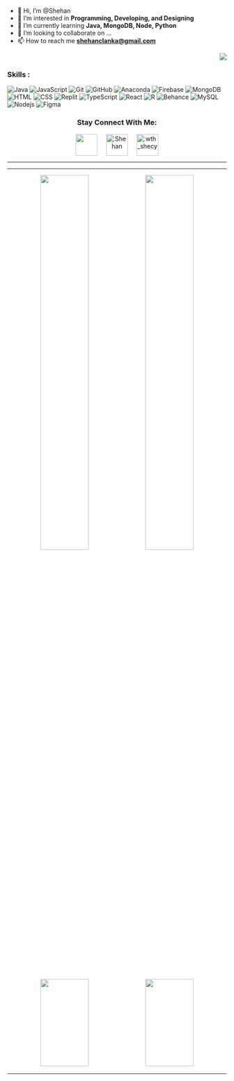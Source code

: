 - 👋 Hi, I’m @Shehan
- 👀 I’m interested in **Programming, Developing, and Designing**
- 🌱 I’m currently learning **Java, MongoDB, Node, Python**
- 💞️ I’m looking to collaborate on ...
- 📫 How to reach me **shehanclanka@gmail.com**

<!---
S-96-C/S-96-C is a ✨ special ✨ repository because its `README.md` (this file) appears on your GitHub profile.
You can click the Preview link to take a look at your changes.
--->

<div align="right">

![](https://visitor-badge.glitch.me/badge?page_id=s-96-c)
  
</div>

### Skills : <br/>

![Java](https://img.shields.io/badge/-Java-red?style=flat-square&logo=java)
![JavaScript](https://img.shields.io/badge/-JavaScript-black?style=flat-square&logo=javascript)
![Git](https://img.shields.io/badge/-Git-black?style=flat-square&logo=git)
![GitHub](https://img.shields.io/badge/-GitHub-181717?style=flat-square&logo=github)
![Anaconda](https://img.shields.io/badge/Anaconda-%2344A833.svg?style=flat-badge&logo=anaconda&logoColor=white)
![Firebase](https://img.shields.io/badge/Firebase-007ACC?style=flat-square&logo=firebase)
![MongoDB](https://img.shields.io/badge/-MongoDB-black?style=flat-square&logo=mongodb)
![HTML](https://img.shields.io/badge/-HTML-E34F26?style=flat-square&logo=html)
![CSS](https://img.shields.io/badge/-CSS-1572B6?style=flat-square&logo=css)
![Replit](https://img.shields.io/badge/replit-667881?style=flat-badge&logo=replit&logoColor=white)
![TypeScript](https://img.shields.io/badge/-TypeScript-007ACC?style=flat-square&logo=typescript) 
![React](https://img.shields.io/badge/-React.js-2088FF?style=flat-square&logo=react)
![R](https://img.shields.io/badge/R-276DC3?style=flat-badge&logo=r&logoColor=white)
![Behance](https://img.shields.io/badge/Behance-1769ff?style=flat-badge&logo=behance&logoColor=white)
![MySQL](https://img.shields.io/badge/-MySQL-red?style=flat-badge&logo=mysql&logoColor=white)
![Nodejs](https://img.shields.io/badge/Node.js-339933?style=flat-badge&logo=nodedotjs&logoColor=white)
![Figma](https://img.shields.io/badge/-Figma-black?style=flat-square&logo=figma)


<h3 align="center">Stay Connect With Me:</h3>
<p align="center">
<a href="https://twitter.com/" target="blank"><img align="center" src="https://img.icons8.com/cute-clipart/64/000000/twitter.png" alt="" height="50" width="50" /></a> &nbsp;&nbsp;&nbsp;
<a href="https://www.linkedin.com/in/shehan-cooray-44a45016b/" target="blank"><img align="center" src="https://img.icons8.com/cute-clipart/64/000000/linkedin.png" alt="Shehan" height="50" width="50" /></a>&nbsp;&nbsp;&nbsp;&nbsp;
<a href="https://instagram.com/shecy_lanks" target="blank"><img align="center" src="https://img.icons8.com/cute-clipart/64/000000/instagram-new.png" alt="wth_shecy" height="50" width="50" /></a>
</p>

<hr>
<hr>

 <p align="center">
     
  <img  width="47%" src="https://github-readme-streak-stats.herokuapp.com/?user=s-96-c&theme=algolia&show_icons=true" /> 
  <img width="47%" src="https://github-readme-stats.vercel.app/api?username=s-96-c&theme=algolia&show_icons=true"/>
         
 </p>

 <p align="center">
  
  <img  width="47%" height="200px" src="https://github-readme-stats.vercel.app/api/top-langs/?username=s-96-c&hide=html&hide_title=true&hide_border=true&layout=compact&langs_count=6&exclude_repo=comp426,Redventures-Movie-Quotes&theme=react" />
         
  <img width="47%" height="200px" src="https://activity-graph.herokuapp.com/graph?username=s-96-c&bg_color=37383F&color=FFFFFF&line=FFFFFF&point=F8A427&hide_border=true&area=true&count_private=true"/>
  
 </p>
 
<hr>
